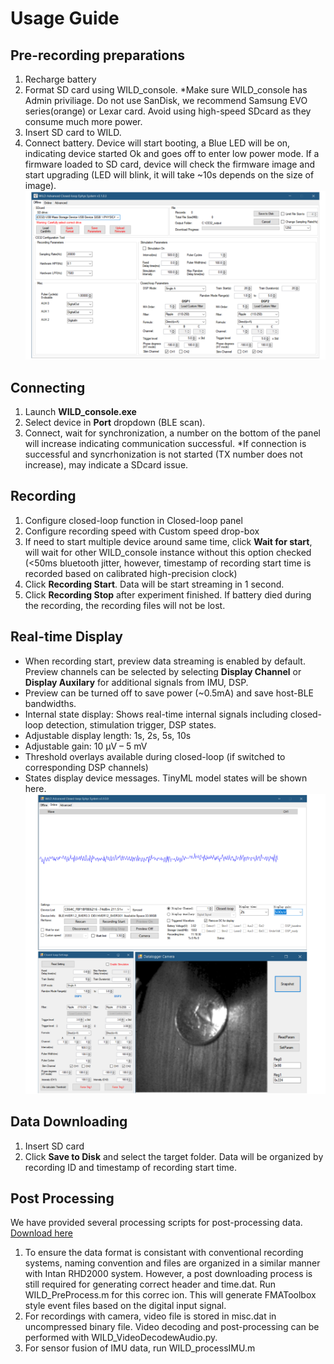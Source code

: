 
# Usage Guide
## Pre-recording preparations
1. Recharge battery
2. Format SD card using WILD_console. *Make sure WILD_console has Admin priviliage. Do not use SanDisk, we recommend Samsung EVO series(orange) or Lexar card. Avoid using high-speed SDcard as they consume much more power.
3. Insert SD card to WILD.
4. Connect battery. Device will start booting, a Blue LED will be on, indicating device started Ok and goes off to enter low power mode. If a firmware loaded to SD card, device will check the firmware image and start upgrading (LED will blink, it will take ~10s depends on the size of image).
![OfflineInterface](images/WIrelessEphys_Github_5_offlineAPI.jpg)

## Connecting
1. Launch **WILD_console.exe**
2. Select device in **Port** dropdown (BLE scan).
3. Connect, wait for synchronization, a number on the bottom of the panel will increase indicating communication successful.
   *If connection is successful and syncrhonization is not started (TX number does not increase), may indicate a SDcard issue.

## Recording
1. Configure closed-loop function in Closed-loop panel
2. Configure recording speed with Custom speed drop-box
3. If need to start multiple device around same time, click **Wait for start**, will wait for other WILD_console instance without this option checked (<50ms bluetooth jitter, however, timestamp of recording start time is recorded based on calibrated high-precision clock)
4. Click **Recording Start**. Data will be start streaming in 1 second. 
5. Click **Recording Stop** after experiment finished. If battery died during the recording, the recording files will not be lost.
   
## Real-time Display
- When recording start, preview data streaming is enabled by default. Preview channels can be selected by selecting **Display Channel** or **Display Auxilary** for additional signals from IMU, DSP.
- Preview can be turned off to save power (~0.5mA) and save host-BLE bandwidths. 
- Internal state display: Shows real-time internal signals including closed-loop detection, stimulation trigger, DSP states.
- Adjustable display length: 1s, 2s, 5s, 10s
- Adjustable gain: 10 µV – 5 mV
- Threshold overlays available during closed-loop (if switched to corresponding DSP channels)
- States display device messages. TinyML model states will be shown here.
![RealTimeControl](images/WIrelessEphys_Github_4_onlineAPI.jpg)

## Data Downloading
1. Insert SD card
2. Click **Save to Disk** and select the target folder. Data will be organized by recording ID and timestamp of recording start time.

## Post Processing
We have provided several processing scripts for post-processing data.
[Download here](https://github.com/ayalab1/Neurologger/tree/main/Code)  
1. To ensure the data format is consistant with conventional recording systems, naming convention and files are organized in a similar manner with Intan RHD2000 system. However, a post downloading process is still required for generating correct header and time.dat. Run WILD_PreProcess.m for this correc
ion. This will generate FMAToolbox style event files based on the digital input signal.
2. For recordings with camera, video file is stored in misc.dat in uncompressed binary file. Video decoding and post-processing can be performed with WILD_VideoDecodewAudio.py.
3. For sensor fusion of IMU data, run WILD_processIMU.m